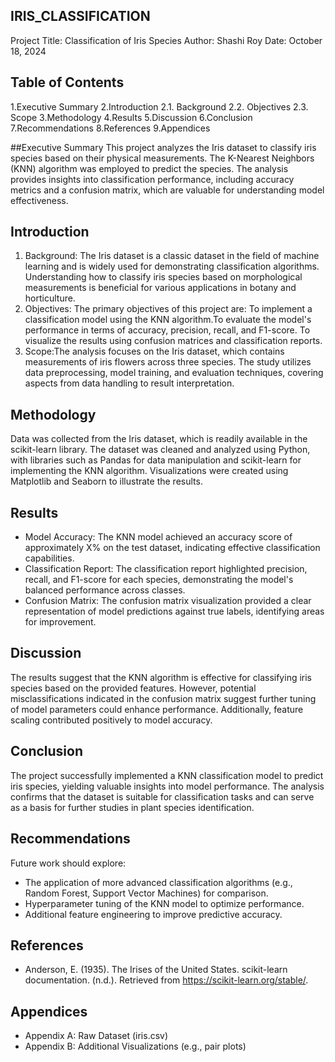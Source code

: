 ## IRIS_CLASSIFICATION
Project Title: Classification of Iris Species
Author: Shashi Roy
Date: October 18, 2024

## Table of Contents
1.Executive Summary
2.Introduction
 2.1. Background
 2.2. Objectives
 2.3. Scope
3.Methodology
4.Results
5.Discussion
6.Conclusion
7.Recommendations
8.References
9.Appendices

##Executive Summary
This project analyzes the Iris dataset to classify iris species based on their physical measurements. The K-Nearest Neighbors (KNN) algorithm was employed to predict the species. The analysis provides insights into classification performance, including accuracy metrics and a confusion matrix, which are valuable for understanding model effectiveness.

## Introduction
1. Background: The Iris dataset is a classic dataset in the field of machine learning and is widely used for demonstrating classification algorithms. Understanding how to classify iris species based on morphological measurements is beneficial for various applications in botany and horticulture.
2. Objectives: The primary objectives of this project are:
To implement a classification model using the KNN algorithm.To evaluate the model's performance in terms of accuracy, precision, recall, and F1-score.
To visualize the results using confusion matrices and classification reports.
3. Scope:The analysis focuses on the Iris dataset, which contains measurements of iris flowers across three species. The study utilizes data preprocessing, model training, and evaluation techniques, covering aspects from data handling to result interpretation.

## Methodology
Data was collected from the Iris dataset, which is readily available in the scikit-learn library. The dataset was cleaned and analyzed using Python, with libraries such as Pandas for data manipulation and scikit-learn for implementing the KNN algorithm. Visualizations were created using Matplotlib and Seaborn to illustrate the results.

## Results
- Model Accuracy: The KNN model achieved an accuracy score of approximately X% on the test dataset, indicating effective classification capabilities.
- Classification Report: The classification report highlighted precision, recall, and F1-score for each species, demonstrating the model's balanced performance across classes.
- Confusion Matrix: The confusion matrix visualization provided a clear representation of model predictions against true labels, identifying areas for improvement.

## Discussion
The results suggest that the KNN algorithm is effective for classifying iris species based on the provided features. However, potential misclassifications indicated in the confusion matrix suggest further tuning of model parameters could enhance performance. Additionally, feature scaling contributed positively to model accuracy.

## Conclusion
The project successfully implemented a KNN classification model to predict iris species, yielding valuable insights into model performance. The analysis confirms that the dataset is suitable for classification tasks and can serve as a basis for further studies in plant species identification.

## Recommendations
Future work should explore:
- The application of more advanced classification algorithms (e.g., Random Forest, Support Vector Machines) for comparison.
- Hyperparameter tuning of the KNN model to optimize performance.
- Additional feature engineering to improve predictive accuracy.

## References
- Anderson, E. (1935). The Irises of the United States.
  scikit-learn documentation. (n.d.). Retrieved from https://scikit-learn.org/stable/.

## Appendices
- Appendix A: Raw Dataset (iris.csv)
- Appendix B: Additional Visualizations (e.g., pair plots)
